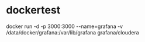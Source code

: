 # dockertest

docker run -d -p 3000:3000 --name=grafana -v /data/docker/grafana:/var/lib/grafana grafana/cloudera
